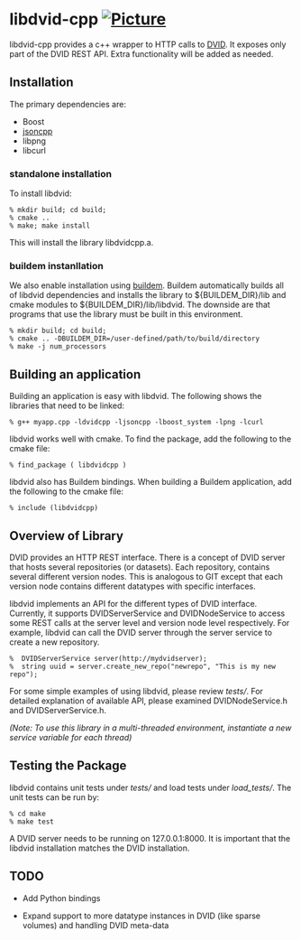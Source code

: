 # libdvid-cpp [![Picture](https://raw.github.com/janelia-flyem/janelia-flyem.github.com/master/images/gray_janelia_logo.png)](http://janelia.org/)

libdvid-cpp provides a c++ wrapper to HTTP calls to
[DVID](https://github.com/janelia-flyem/dvid).
It exposes only part of the DVID REST API.  Extra functionality
will be added as needed.

## Installation

The primary dependencies are:

* Boost
* [jsoncpp](https://github.com/open-source-parsers/jsoncpp.git)
* libpng
* libcurl

### standalone installation

To install libdvid:

    % mkdir build; cd build;
    % cmake ..
    % make; make install

This will install the library libdvidcpp.a.

### buildem instanllation

We also enable installation using [buildem](https://github.com/janelia-flyem/buildem).
Buildem automatically builds all of libdvid dependencies and installs
the library to ${BUILDEM_DIR}/lib and cmake modules to ${BUILDEM_DIR}/lib/libdvid. 
The downside are that programs that use the library must be built
in this environment.

    % mkdir build; cd build;
    % cmake .. -DBUILDEM_DIR=/user-defined/path/to/build/directory
    % make -j num_processors


## Building an application

Building an application is easy with libdvid.  The following shows the libraries
that need to be linked:

    % g++ myapp.cpp -ldvidcpp -ljsoncpp -lboost_system -lpng -lcurl

libdvid works well with cmake.  To find the package, add the following to the cmake file:
    
    % find_package ( libdvidcpp )

libdvid also has Buildem bindings.  When building a Buildem application,
add the following to the cmake file:
    
    % include (libdvidcpp)


## Overview of Library
DVID provides an HTTP REST interface.  There is a concept of DVID server
that hosts several repositories (or datasets).  Each repository, contains
several different version nodes.  This is analogous to GIT except that
each version node contains different datatypes with specific interfaces.

libdvid implements an API for the different types of DVID interface.  Currently,
it supports DVIDServerService and DVIDNodeService to access some REST
calls at the server level and version node level respectively.  For example,
libdvid can call the DVID server through the server service to
create a new repository.

    %  DVIDServerService server(http://mydvidserver);
    %  string uuid = server.create_new_repo("newrepo", "This is my new repo");

For some simple examples of using libdvid, please review *tests/*.  For
detailed explanation of available API, please examined DVIDNodeService.h
and DVIDServerService.h.

*(Note: To use this library in a multi-threaded environment,
instantiate a new service variable for each thread)*
   
## Testing the Package
libdvid contains unit tests under *tests/* and load tests under *load_tests/*.
The unit tests can be run by:

    % cd make
    % make test

A DVID server needs to be running on 127.0.0.1:8000.  It is important
that the libdvid installation matches the DVID installation.

## TODO

* Add Python bindings

* Expand support to more datatype instances in DVID (like sparse volumes) and handling DVID meta-data

